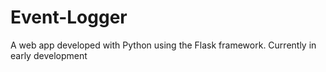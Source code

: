 # Event-Logger
A web app developed with Python using the Flask framework. 
Currently in early development
